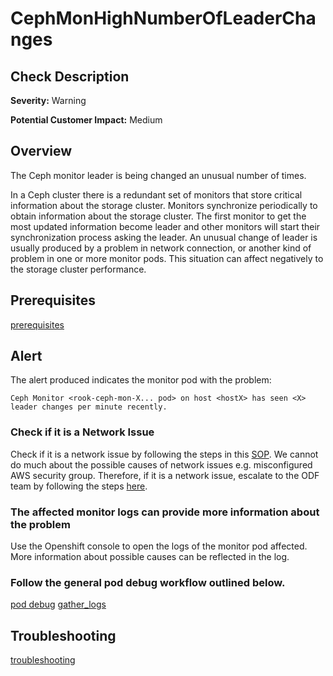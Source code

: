 
CephMonHighNumberOfLeaderChanges
================================

Check Description
-----------------

**Severity:** Warning

**Potential Customer Impact:** Medium

Overview
--------

The Ceph monitor leader is being changed an unusual number of times.

In a Ceph cluster there is a redundant set of monitors that store critical information about the storage cluster. 
Monitors synchronize periodically to obtain information about the storage cluster. The first monitor to get the most updated information become leader and other monitors will start their synchronization process asking the leader.
An unusual change of leader is usually produced by a problem in network connection, or another kind of problem in one or more monitor pods.
This situation can affect negatively to the storage cluster performance.

Prerequisites
-------------

[prerequisites](helpers/prerequisites.md)

Alert
-----

The alert produced indicates the monitor pod with the problem:

    Ceph Monitor <rook-ceph-mon-X... pod> on host <hostX> has seen <X> leader changes per minute recently.

### Check if it is a Network Issue
Check if it is a network issue by following the steps in this [SOP](check-ceph-network-connectivity.md). 
We cannot do much about the possible causes of network issues e.g. misconfigured AWS security group. Therefore, if it 
is a network issue, escalate to the ODF team by following the steps [here](sre-to-engineering-escalation.md#procedure).

### The affected monitor logs can provide more information about the problem
Use the Openshift console to open the logs of the monitor pod affected. More information about possible causes can be reflected in the log.

### Follow the general pod debug workflow outlined below.

[pod debug](helpers/pod_debug.md) [gather_logs](helpers/gather_logs.md)

Troubleshooting
---------------

[troubleshooting](helpers/troubleshooting.md)
